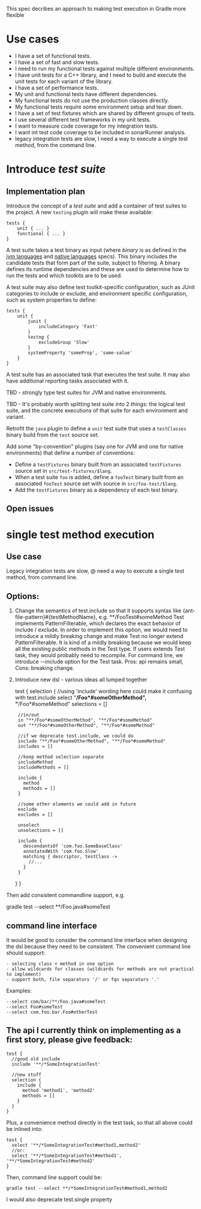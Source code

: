 
This spec decribes an approach to making test execution in Gradle more flexible

# Use cases

- I have a set of functional tests.
- I have a set of fast and slow tests.
- I need to run my functional tests against multiple different environments.
- I have unit tests for a C++ library, and I need to build and execute the unit tests for each variant of the library.
- I have a set of performance tests.
- My unit and functional tests have different dependencies.
- My functional tests do not use the production classes directly.
- My functional tests require some environment setup and tear down.
- I have a set of test fixtures which are shared by different groups of tests.
- I use several different test frameworks in my unit tests.
- I want to measure code coverage for my integration tests.
- I want int test code coverage to be included in sonarRunner analysis.
- legacy integration tests are slow, I need a way to execute a single test method, from the command line.

# Introduce _test suite_

## Implementation plan

Introduce the concept of a _test suite_ and add a container of test suites to the project. A new `testing` plugin
will make these available:

    tests {
        unit { ... }
        functional { ... }
    }

A test suite takes a test binary as input (where _binary_ is as defined in the [jvm languages](building-multiple-outputs-from-jvm-languages.md)
and [native languages](continuous-delivery-for-c-plus-plus.md) specs). This binary includes the candidate tests that form
part of the suite, subject to filtering. A binary defines its runtime dependencies and these are used to determine how to
run the tests and which toolkits are to be used.

A test suite may also define test toolkit-specific configuration, such as JUnit categories to include or exclude, and
environment specific configuration, such as system properties to define:

    tests {
        unit {
            junit {
                includeCategory 'Fast'
            }
            testng {
                excludeGroup 'Slow'
            }
            systemProperty 'someProp', 'some-value'
        }
    }

A test suite has an associated task that executes the test suite. It may also have additional reporting tasks associated
with it.

TBD - strongly type test suites for JVM and native environments.

TBD - It's probably worth splitting test suite into 2 things: the logical test suite, and the concrete executions of that
suite for each environment and variant.

Retrofit the `java` plugin to define a `unit` test suite that uses a `testClasses` binary build from the `test` source set.

Add some "by-convention" plugins (say one for JVM and one for native environments) that define a number of conventions:

- Define a `testFixtures` binary built from an associated `testFixtures` source set in `src/test-fixtures/$lang`.
- When a test suite `foo` is added, define a `fooTest` binary built from an associated `fooTest` source set with source in `src/foo-test/$lang`.
- Add the `testFixtures` binary as a dependency of each test binary.

## Open issues

# single test method execution

## Use case

Legacy integration tests are slow, @ need a way to execute a single test method, from command line.

## Options:

1. Change the semantics of test.include so that it supports syntax like {ant-file-pattern}#{testMethodName}, e.g. **/FooTest#someMethod
Test implements PatternFilterable, which declares the exact behavior of include / exclude. In order to implement this option, we would need to introduce a mildly breaking change and make Test no longer extend PatternFilterable. It is kind of a mildly breaking because we would keep all the existing public methods in the Test type. If users extends Test task, they would probably need to recompile. For command line, we introduce --include option for the Test task. Pros: api remains small, Cons: breaking change.

2. Introduce new dsl - various ideas all lumped together


    test {
      selection {
        //using 'include' wording here could make it confusing with test.include
        select "**/Foo*#someOtherMethod", "**/Foo*#someMethod"
        selections = []

        //in/out
        in "**/Foo*#someOtherMethod", "**/Foo*#someMethod"
        out "**/Foo*#someOtherMethod", "**/Foo*#someMethod"

        //if we deprecate test.include, we could do
        include "**/Foo*#someOtherMethod", "**/Foo*#someMethod"
        includes = []

        //keep method selection separate
        includeMethod
        includeMethods = []

        include {
          method
          methods = []
        }

        //some other elements we could add in future
        exclude
        excludes = []

        unselect
        unselections = []

        include {
          descendantsOf 'com.foo.SomeBaseClass'
          annotatedWith 'com.foo.Slow'
          matching { descriptor, testClass ->
            //...
          }
        }
      }
    }

Then add consistent commandline support, e.g.

gradle test --select **/Foo.java#someTest

## command line interface

It would be good to consider the command line interface when designing the dsl because they need to be consistent.
The convenient command line should support:

	- selecting class + method in one option
	- allow wildcards for classes (wildcards for methods are not practical to implement)
	- support both, file separators '/' or fqn separators '.'

Examples:

    --select com/bar/**/Foo.java#someTest
    --select Foo#someTest
    --select com.foo.bar.Foo#otherTest

## The api I currently think on implementing as a first story, please give feedback:

    test {
      //good old include
      include '**/*SomeIntegrationTest'

      //new stuff
      selection {
        include {
          method 'method1', 'method2'
          methods = []
        }
      }
    }

Plus, a convenience method directly in the test task, so that all above could be inlined into:

    test {
      select '**/*SomeIntegrationTest#method1,method2'
      //or:
      select '**/*SomeIntegrationTest#method1', '**/*SomeIntegrationTest#method2'
    }

Then, command line support could be:

    gradle test --select **/*SomeIntegrationTest#method1,method2

I would also deprecate test.single property